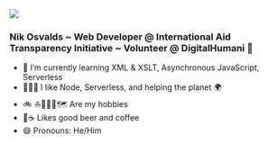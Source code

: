 <img src="https://cvws.icloud-content.com/S/AdbOREqMGFLTx0S7Uk2Atd4DVU2w/66869DEE-757C-4C6F-B04F-67B37CB624EE.JPG?o=Ahb1Sw7Iw3Ubnd2hWt8en6OBhVWhwI4S9dLqoOY7OqpK&v=1&z=https%3A%2F%2Fp27-content.icloud.com%3A443&x=1&a=CAogEGlTC-ux7ma6kKE6PgIevpyNxph9jTYgb-J16YPaH6USZxCao47I1i4YmrqhzdYuIgEAUgQDVU2waiYW0dFoglpeDLTRRUnrNHwjN_7N8KgaKAJpTy9fnDCOM0IHEkt7inImfbPS3gcEHyz0Qsovp6gs_Jo2DBCVfOcJpLnQfRQ1tzQIqE7wwKg&e=1603795442&r=411785cc-30e1-4c23-9152-e1687a180e6d-1&s=OAhkyW1ZgbCYyZatNDp-SZ4yzGs" />

### Nik Osvalds ~ Web Developer @ International Aid Transparency Initiative ~ Volunteer @ DigitalHumani 🌲
- 🌱 I’m currently learning XML & XSLT, Asynchronous JavaScript, Serverless
- 👨🏻‍💻 I like Node, Serverless, and helping the planet 🌍   
- 🚲 ⛵️🏃🏻‍♂️🗺 Are my hobbies 
- 🍻☕️ Likes good beer and coffee
- 😄 Pronouns: He/Him
